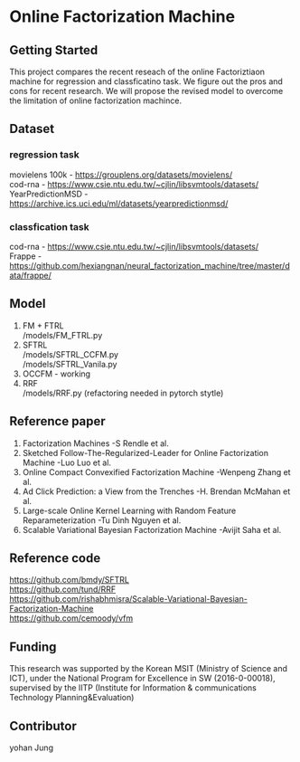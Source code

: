 # Online Factorization Machine

## Getting Started

This project compares the recent reseach of the online Factoriztiaon machine for regression and classficatino task. We figure out the pros and cons for recent research. We will propose the revised model to overcome the limitation of online factorization machince.

## Dataset

### regression task <br/>

movielens 100k - https://grouplens.org/datasets/movielens/ <br/>
cod-rna - https://www.csie.ntu.edu.tw/~cjlin/libsvmtools/datasets/ <br/>
YearPredictionMSD - https://archive.ics.uci.edu/ml/datasets/yearpredictionmsd/ <br/>
### classfication task <br/>
cod-rna - https://www.csie.ntu.edu.tw/~cjlin/libsvmtools/datasets/ <br/>
Frappe - https://github.com/hexiangnan/neural_factorization_machine/tree/master/data/frappe/ <br/>
    
   

## Model

1. FM + FTRL <br/>
/models/FM_FTRL.py
2. SFTRL <br/>
/models/SFTRL_CCFM.py   <br/>
/models/SFTRL_Vanila.py  <br/> 
3. OCCFM - working
4. RRF <br/>
/models/RRF.py (refactoring needed in pytorch stytle)   

    
## Reference paper

1. Factorization Machines -S Rendle et al.
2. Sketched Follow-The-Regularized-Leader for Online Factorization Machine -Luo Luo et al.
3. Online Compact Convexified Factorization Machine -Wenpeng Zhang et al.
4. Ad Click Prediction: a View from the Trenches -H. Brendan McMahan et al.
5. Large-scale Online Kernel Learning with Random Feature Reparameterization -Tu Dinh Nguyen et al. <br/>
6. Scalable Variational Bayesian Factorization Machine -Avijit Saha et al.

## Reference code

https://github.com/bmdy/SFTRL <br/>
https://github.com/tund/RRF <br/>
https://github.com/rishabhmisra/Scalable-Variational-Bayesian-Factorization-Machine <br/>
https://github.com/cemoody/vfm <br/>

## Funding

This research was supported by the Korean MSIT (Ministry of Science and ICT), under the National Program for Excellence in SW (2016-0-00018), supervised by the IITP (Institute for Information & communications Technology Planning&Evaluation)

## Contributor

yohan Jung 
